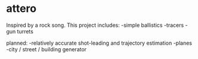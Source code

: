 attero
====

Inspired by a rock song. This project includes:
-simple ballistics
-tracers
-gun turrets

planned:
-relatively accurate shot-leading and trajectory estimation
-planes
-city / street / building generator
